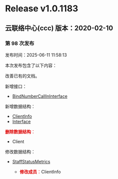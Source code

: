 # Release v1.0.1183

## 云联络中心(ccc) 版本：2020-02-10

### 第 98 次发布

发布时间：2025-06-11 11:58:13

本次发布包含了以下内容：

改善已有的文档。

新增接口：

* [BindNumberCallInInterface](https://cloud.tencent.com/document/api/679/119412)

新增数据结构：

* [ClientInfo](https://cloud.tencent.com/document/api/679/47715#ClientInfo)
* [Interface](https://cloud.tencent.com/document/api/679/47715#Interface)

<font color="#dd0000">**删除数据结构**：</font>

* Client

修改数据结构：

* [StaffStatusMetrics](https://cloud.tencent.com/document/api/679/47715#StaffStatusMetrics)

	* <font color="#dd0000">**修改成员**：</font>ClientInfo




